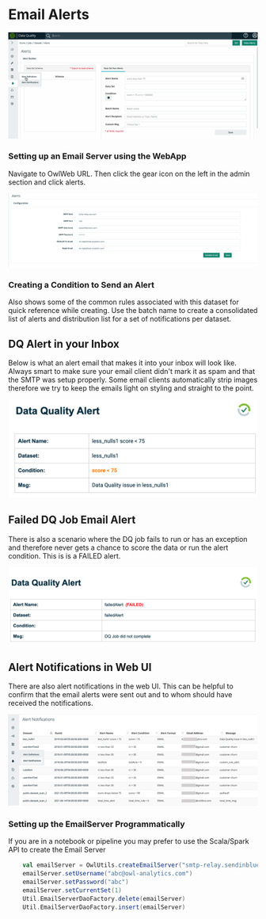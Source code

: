# Email Alerts

![](../.gitbook/assets/alerts.gif)

### Setting up an Email Server using the WebApp

Navigate to OwlWeb URL.  Then click the gear icon on the left in the admin section and click alerts.

![](../.gitbook/assets/dq-alert-email-server.png)

### Creating a Condition to Send an Alert

Also shows some of the common rules associated with this dataset for quick reference while creating. Use the batch name to create a consolidated list of alerts and distribution list for a set of notifications per dataset.

## DQ Alert in your Inbox

Below is what an alert email that makes it into your inbox will look like.  Always smart to make sure your email client didn't mark it as spam and that the SMTP was setup properly.  Some email clients automatically strip images therefore we try to keep the emails light on styling and straight to the point.

![](<../.gitbook/assets/Screen Shot 2021-08-11 at 9.46.48 PM.png>)

## Failed DQ Job Email Alert

There is also a scenario where the DQ job fails to run or has an exception and therefore never gets a chance to score the data or run the alert condition.  This is is a FAILED alert.

![](<../.gitbook/assets/Screen Shot 2021-08-25 at 10.07.43 AM.png>)

## Alert Notifications in Web UI

There are also alert notifications in the web UI.  This can be helpful to confirm that the email alerts were sent out and to whom should have received the notifications.&#x20;

![](<../.gitbook/assets/Screen Shot 2021-08-12 at 8.03.07 AM.png>)

### Setting up the EmailServer Programmatically

If you are in a notebook or pipeline you may prefer to use the Scala/Spark API to create the Email Server&#x20;

```scala
    val emailServer = OwlUtils.createEmailServer("smtp-relay.sendinblue.com", 587)
    emailServer.setUsername("abc@owl-analytics.com")
    emailServer.setPassword("abc")
    emailServer.setCurrentSet(1)
    Util.EmailServerDaoFactory.delete(emailServer)
    Util.EmailServerDaoFactory.insert(emailServer)
```
